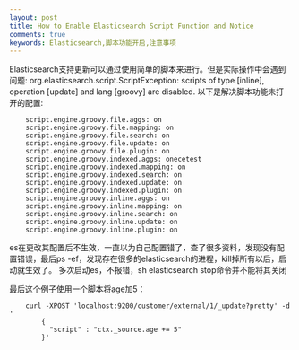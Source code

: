 ```yaml
---
layout: post
title: How to Enable Elasticsearch Script Function and Notice
comments: true
keywords: Elasticsearch,脚本功能开启,注意事项
---
```

Elasticsearch支持更新可以通过使用简单的脚本来进行。但是实际操作中会遇到问题: org.elasticsearch.script.ScriptException: scripts of type [inline], operation [update] and lang [groovy] are disabled. 以下是解决脚本功能未打开的配置: 

```
	script.engine.groovy.file.aggs: on
	script.engine.groovy.file.mapping: on
	script.engine.groovy.file.search: on
	script.engine.groovy.file.update: on
	script.engine.groovy.file.plugin: on
	script.engine.groovy.indexed.aggs: onecetest
	script.engine.groovy.indexed.mapping: on
	script.engine.groovy.indexed.search: on
	script.engine.groovy.indexed.update: on
	script.engine.groovy.indexed.plugin: on
	script.engine.groovy.inline.aggs: on
	script.engine.groovy.inline.mapping: on
	script.engine.groovy.inline.search: on
	script.engine.groovy.inline.update: on
	script.engine.groovy.inline.plugin: on
```


es在更改其配置后不生效，一直以为自己配置错了，查了很多资料，发现没有配置错误，最后ps -ef，发现存在很多的elasticsearch的进程，kill掉所有以后，启动就生效了。
多次启动es，不报错，sh elasticsearch stop命令并不能将其关闭

最后这个例子使用一个脚本将age加5：
```
	curl -XPOST 'localhost:9200/customer/external/1/_update?pretty' -d '
        {
          "script" : "ctx._source.age += 5"
        }'
```

